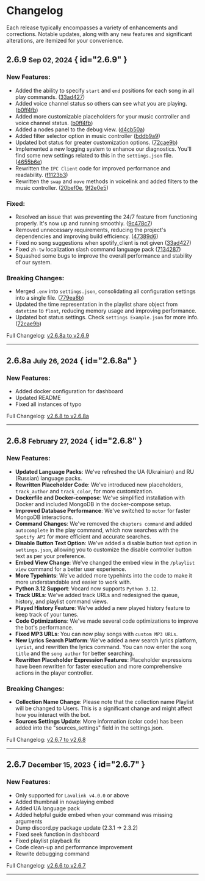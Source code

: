 # Changelog

Each release typically encompasses a variety of enhancements and corrections. Notable updates, along with any new features and significant alterations, are itemized for your convenience.

## 2.6.9 <small>Sep 02, 2024</small> { id="2.6.9" }

### New Features:
- Added the ability to specify `start` and `end` positions for each song in all play commands. ([33ad427])
- Added voice channel status so others can see what you are playing. ([b0ff4fb])
- Added more customizable placeholders for your music controller and voice channel status. ([b0ff4fb])
- Added a nodes panel to the debug view. ([d4cb50a])
- Added filter selector option in music controller ([bddb9a9])
- Updated bot status for greater customization options. ([72cae9b])
- Implemented a new logging system to enhance our diagnostics. You'll find some new settings related to this in the `settings.json` file. ([4655b6e])
- Rewritten the `IPC Client` code for improved performance and readability. ([f1123b3])
- Rewritten the `swap` and `move` methods in voicelink and added filters to the music controller. ([20bef0e], [9f2e0e5])

### Fixed:
- Resolved an issue that was preventing the 24/7 feature from functioning properly. It's now up and running smoothly. ([9c478c7])
- Removed unnecessary requirements, reducing the project's dependencies and improving build efficiency. ([47389d6])
- Fixed no song suggestions when spotify_client is not given ([33ad427])
- Fixed `zh-tw` localization slash command language pack ([7134287])
- Squashed some bugs to improve the overall performance and stability of our system.

### Breaking Changes:
- Merged `.env` into `settings.json`, consolidating all configuration settings into a single file. ([779ea8b])
- Updated the time representation in the playlist share object from `datetime` to `float`, reducing memory usage and improving performance.
- Updated bot status settings. Check `settings Example.json` for more info. ([72cae9b])

Full Changelog: [v2.6.8a to v2.6.9](https://github.com/ChocoMeow/Vocard/compare/v2.6.8a...v2.6.9)

---

## 2.6.8a <small>July 26, 2024</small> { id="2.6.8a" }

### New Features:
- Added docker configuration for dashboard
- Updated README
- Fixed all instances of typo

Full Changelog: [v2.6.8 to v2.6.8a](https://github.com/ChocoMeow/Vocard/compare/v2.6.8...v2.6.8a)

---

## 2.6.8 <small>February 27, 2024</small> { id="2.6.8" }

### New Features:
- **Updated Language Packs**: We've refreshed the UA (Ukrainian) and RU (Russian) language packs.
- **Rewritten Placeholder Code**: We've introduced new placeholders, `track_author` and `track_color`, for more customization.
- **Dockerfile and Docker-compose**: We've simplified installation with Docker and included MongoDB in the docker-compose setup.
- **Improved Database Performance**: We've switched to `motor` for faster MongoDB interactions.
- **Command Changes**: We've removed the `chapters command` and added `autocomplete` in the play command, which now searches with the `Spotify API` for more efficient and accurate searches.
- **Disable Button Text Option**: We've added a disable button text option in `settings.json`, allowing you to customize the disable controller button text as per your preference.
- **Embed View Change**: We've changed the embed view in the `/playlist view` command for a better user experience.
- **More Typehints**: We've added more typehints into the code to make it more understandable and easier to work with.
- **Python 3.12 Support**: Vocard now supports `Python 3.12`.
- **Track URLs**: We've added track URLs and redesigned the queue, history, and playlist command views.
- **Played History Feature**: We've added a new played history feature to keep track of your tunes.
- **Code Optimizations**: We've made several code optimizations to improve the bot's performance.
- **Fixed MP3 URLs**: You can now play songs with `custom MP3 URLs`.
- **New Lyrics Search Platform**: We've added a new search lyrics platform, `Lyrist`, and rewritten the lyrics command. You can now enter the `song title` and the `song author` for better searching.
- **Rewritten Placeholder Expression Features**: Placeholder expressions have been rewritten for faster execution and more comprehensive actions in the player controller.

### Breaking Changes:
- **Collection Name Change**: Please note that the collection name Playlist will be changed to Users. This is a significant change and might affect how you interact with the bot.
- **Sources Settings Update**: More information (color code) has been added into the "sources_settings" field in the settings.json.

Full Changelog: [v2.6.7 to v2.6.8](https://github.com/ChocoMeow/Vocard/compare/v2.6.7...v2.6.8)

---

## 2.6.7 <small>December 15, 2023</small> { id="2.6.7" }

### New Features:
- Only supported for `Lavalink v4.0.0` or above
- Added thumbnail in nowplaying embed
- Added UA language pack
- Added helpful guide embed when your command was missing arguments
- Dump discord.py package update (2.3.1 -> 2.3.2)
- Fixed seek function in dashboard
- Fixed playlist playback fix
- Code clean-up and performance improvement
- Rewrite debugging command

Full Changelog: [v2.6.6 to v2.6.7](https://github.com/ChocoMeow/Vocard/compare/v2.6.6...v2.6.7)

---

[9f2e0e5]: https://github.com/ChocoMeow/Vocard/commit/9f2e0e5
[b0ff4fb]: https://github.com/ChocoMeow/Vocard/commit/b0ff4fb
[d4cb50a]: https://github.com/ChocoMeow/Vocard/commit/d4cb50a
[bddb9a9]: https://github.com/ChocoMeow/Vocard/commit/bddb9a9
[72cae9b]: https://github.com/ChocoMeow/Vocard/commit/72cae9b
[4655b6e]: https://github.com/ChocoMeow/Vocard/commit/4655b6e
[f1123b3]: https://github.com/ChocoMeow/Vocard/commit/f1123b3
[20bef0e]: https://github.com/ChocoMeow/Vocard/commit/20bef0e
[9c478c7]: https://github.com/ChocoMeow/Vocard/commit/9c478c7
[47389d6]: https://github.com/ChocoMeow/Vocard/commit/47389d6
[33ad427]: https://github.com/ChocoMeow/Vocard/commit/33ad427
[7134287]: https://github.com/ChocoMeow/Vocard/commit/7134287
[779ea8b]: https://github.com/ChocoMeow/Vocard/commit/779ea8b